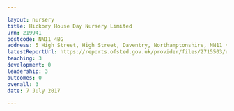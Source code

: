 ```yaml
---

layout: nursery
title: Hickory House Day Nursery Limited
urn: 219941
postcode: NN11 4BG
address: 5 High Street, High Street, Daventry, Northamptonshire, NN11 4BG
latestReportUrl: https://reports.ofsted.gov.uk/provider/files/2715503/urn/219941.pdf
teaching: 3
development: 0
leadership: 3
outcomes: 0
overall: 3
date: 7 July 2017

---
```


